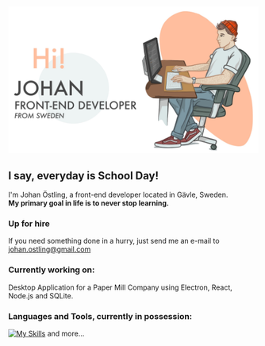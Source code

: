 ![alt text](Untitled_Artwork.jpg?raw=true)
## I say, everyday is School Day!
I'm Johan Östling, a front-end developer located in Gävle, Sweden.  
**My primary goal in life is to never stop learning.**

### Up for hire
If you need something done in a hurry, just send me an e-mail to johan.ostling@gmail.com

### Currently working on:
Desktop Application for a Paper Mill Company using Electron, React, Node.js and SQLite.

### Languages and Tools, currently in possession:

[![My Skills](https://skills.thijs.gg/icons?i=js,react,html,css,tailwind,sqlite,py,php,figma)](https://skillicons.dev)
and more...
